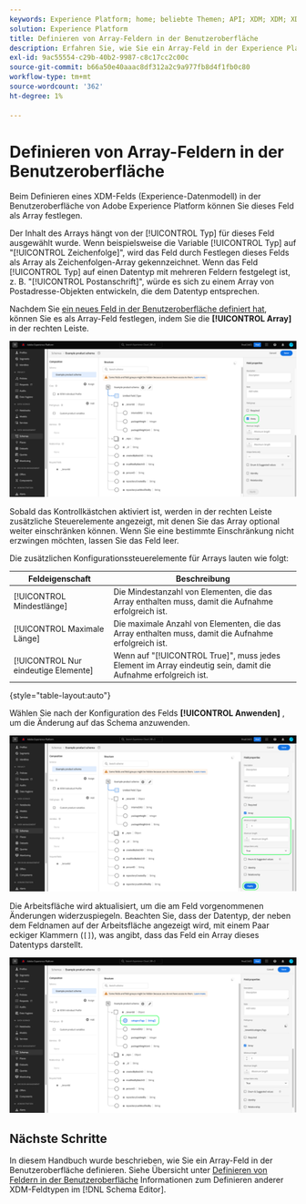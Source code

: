```yaml
---
keywords: Experience Platform; home; beliebte Themen; API; XDM; XDM; XDM-System; Erlebnisdatenmodell; Datenmodell; ui; workspace; Array; field;
solution: Experience Platform
title: Definieren von Array-Feldern in der Benutzeroberfläche
description: Erfahren Sie, wie Sie ein Array-Feld in der Experience Platform-Benutzeroberfläche definieren.
exl-id: 9ac55554-c29b-40b2-9987-c8c17cc2c00c
source-git-commit: b66a50e40aaac8df312a2c9a977fb8d4f1fb0c80
workflow-type: tm+mt
source-wordcount: '362'
ht-degree: 1%

---
```


# Definieren von Array-Feldern in der Benutzeroberfläche

Beim Definieren eines XDM-Felds (Experience-Datenmodell) in der Benutzeroberfläche von Adobe Experience Platform können Sie dieses Feld als Array festlegen.

Der Inhalt des Arrays hängt von der [!UICONTROL Typ] für dieses Feld ausgewählt wurde. Wenn beispielsweise die Variable [!UICONTROL Typ] auf &quot;[!UICONTROL Zeichenfolge]&quot;, wird das Feld durch Festlegen dieses Felds als Array als Zeichenfolgen-Array gekennzeichnet. Wenn das Feld [!UICONTROL Typ] auf einen Datentyp mit mehreren Feldern festgelegt ist, z. B. &quot;[!UICONTROL Postanschrift]&quot;, würde es sich zu einem Array von Postadresse-Objekten entwickeln, die dem Datentyp entsprechen.

Nachdem Sie [ein neues Feld in der Benutzeroberfläche definiert hat](./overview.md#define), können Sie es als Array-Feld festlegen, indem Sie die **[!UICONTROL Array]** in der rechten Leiste.

![](../../images/ui/fields/special/array.png)

Sobald das Kontrollkästchen aktiviert ist, werden in der rechten Leiste zusätzliche Steuerelemente angezeigt, mit denen Sie das Array optional weiter einschränken können. Wenn Sie eine bestimmte Einschränkung nicht erzwingen möchten, lassen Sie das Feld leer.

Die zusätzlichen Konfigurationssteuerelemente für Arrays lauten wie folgt:

| Feldeigenschaft | Beschreibung |
| --- | --- |
| [!UICONTROL Mindestlänge] | Die Mindestanzahl von Elementen, die das Array enthalten muss, damit die Aufnahme erfolgreich ist. |
| [!UICONTROL Maximale Länge] | Die maximale Anzahl von Elementen, die das Array enthalten muss, damit die Aufnahme erfolgreich ist. |
| [!UICONTROL Nur eindeutige Elemente] | Wenn auf &quot;[!UICONTROL True]&quot;, muss jedes Element im Array eindeutig sein, damit die Aufnahme erfolgreich ist. |

{style="table-layout:auto"}

Wählen Sie nach der Konfiguration des Felds **[!UICONTROL Anwenden]** , um die Änderung auf das Schema anzuwenden.

![](../../images/ui/fields/special/array-config.png)

Die Arbeitsfläche wird aktualisiert, um die am Feld vorgenommenen Änderungen widerzuspiegeln. Beachten Sie, dass der Datentyp, der neben dem Feldnamen auf der Arbeitsfläche angezeigt wird, mit einem Paar eckiger Klammern (`[]`), was angibt, dass das Feld ein Array dieses Datentyps darstellt.

![](../../images/ui/fields/special/array-applied.png)

## Nächste Schritte

In diesem Handbuch wurde beschrieben, wie Sie ein Array-Feld in der Benutzeroberfläche definieren. Siehe Übersicht unter [Definieren von Feldern in der Benutzeroberfläche](./overview.md#special) Informationen zum Definieren anderer XDM-Feldtypen im [!DNL Schema Editor].

